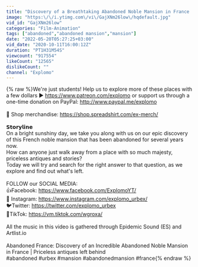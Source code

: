 ```yaml
---
title: "Discovery of a Breathtaking Abandoned Noble Mansion in France | Priceless antiques left behind"
image: "https:\/\/i.ytimg.com\/vi\/GajXNm26low\/hqdefault.jpg"
vid_id: "GajXNm26low"
categories: "Film-Animation"
tags: ["abandoned","abandoned mansion","mansion"]
date: "2022-05-20T05:27:25+03:00"
vid_date: "2020-10-11T16:00:12Z"
duration: "PT1H31M54S"
viewcount: "917554"
likeCount: "12565"
dislikeCount: ""
channel: "Explomo"
---
```

{% raw %}We're just students! Help us to explore more of these places with a few dollars ► <a rel="nofollow" target="blank" href="https://www.patreon.com/explomo">https://www.patreon.com/explomo</a> or support us through a one-time donation on PayPal: <a rel="nofollow" target="blank" href="http://www.paypal.me/explomo">http://www.paypal.me/explomo</a><br /><br />👕 Shop merchandise: <a rel="nofollow" target="blank" href="https://shop.spreadshirt.com/ex-merch/">https://shop.spreadshirt.com/ex-merch/</a><br /><br />𝗦𝘁𝗼𝗿𝘆𝗹𝗶𝗻𝗲<br />On a bright sunshiny day, we take you along with us on our epic discovery of this French noble mansion that has been abandoned for several years now.<br />How can anyone just walk away from a place with so much majesty, priceless antiques and stories?<br />Today we will try and search for the right answer to that question, as we explore and find out what's left.<br /><br />FOLLOW our SOCIAL MEDIA:<br />👍Facebook: <a rel="nofollow" target="blank" href="https://www.facebook.com/ExplomoYT/">https://www.facebook.com/ExplomoYT/</a><br />📸 Instagram: <a rel="nofollow" target="blank" href="https://www.instagram.com/explomo_urbex/">https://www.instagram.com/explomo_urbex/</a><br />🐦Twitter: <a rel="nofollow" target="blank" href="https://twitter.com/explomo_urbex">https://twitter.com/explomo_urbex</a><br />🎵TikTok: <a rel="nofollow" target="blank" href="https://vm.tiktok.com/wgroxa/">https://vm.tiktok.com/wgroxa/</a><br /><br />All the music in this video is gathered through Epidemic Sound (ES) and Artlist.io<br /><br />Abandoned France: Discovery of an Incredible Abandoned Noble Mansion in France | Priceless antiques left behind<br />#abandoned #urbex #mansion #abandonedmansion #france{% endraw %}
